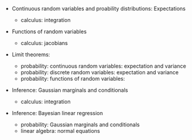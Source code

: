 - Continuous random variables and proability distributions: Expectations
    - calculus: integration

- Functions of random variables
    - calculus: jacobians

- Limit theorems:
    - probability: continuous random variables: expectation and variance
    - probability: discrete random variables: expectation and variance
    - probability: functions of random variables:

- Inference: Gaussian marginals and conditionals
    - calculus: integration

- Inference: Bayesian linear regression
    - probability: Gaussian marginals and conditionals
    - linear algebra: normal equations

